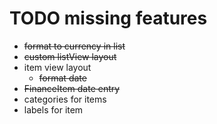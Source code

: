# TODO missing features #
* ~~format to currency in list~~
* ~~custom listView layout~~
* item view layout
    * ~~format date~~
* ~~FinanceItem date entry~~
* categories for items
* labels for item
